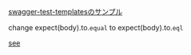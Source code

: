 [swagger-test-templatesのサンプル](https://github.com/apigee-127/swagger-test-templates)




change expect(body).to.`equal` to 
expect(body).to.`eql`

[see](https://stackoverflow.com/questions/17526805/chai-test-array-equality-doesnt-work-as-expected)